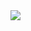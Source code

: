 
<a href="https://github.com/anuraghazra/github-readme-stats">
  <img align="center" src="https://github-readme-stats.vercel.app/api/top-langs/?username=matsushun1&langs_count=8&hide=html&theme=tokyonight5"/>
</a>
